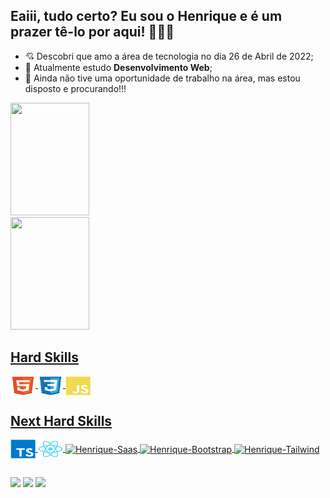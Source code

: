 ## Eaiii, tudo certo? Eu sou o Henrique e é um prazer tê-lo por aqui! 🚀🚀🚀

- 💘 Descobri que amo a área de tecnologia no dia 26 de Abril de 2022;
- 🌱 Atualmente estudo **Desenvolvimento Web**;
- 🤝 Ainda não tive uma oportunidade de trabalho na área, mas estou disposto e procurando!!!

<div>
  <a href="https://github.com/henriquemartins1373">
  <img height="180em" width="50%" src="https://github-readme-stats.vercel.app/api?username=henriquemartins1373&show_icons=true&theme=highcontrast&include_all_commits=true&count_private=true"/>
  <img height="180em" width="50%" src="https://github-readme-stats.vercel.app/api/top-langs/?username=henriquemartins1373&layout=compact&langs_count=7&theme=highcontrast"/>
</div>
  
  ##
  
<div style="display: inline">
   <h2>Hard Skills</h2>
   <img align="center" alt="Henrique-Html" height="30" width="40" src="https://raw.githubusercontent.com/devicons/devicon/master/icons/html5/html5-original.svg">
   <img align="center" alt="Henrique-Css" height="30" width="40" src="https://raw.githubusercontent.com/devicons/devicon/master/icons/css3/css3-original.svg">
   <img align="center" alt="Henrique-Js" height="30" width="40" src="https://raw.githubusercontent.com/devicons/devicon/master/icons/javascript/javascript-plain.svg">
   <h2>Next Hard Skills</h2>
   <img align="center" alt="Henrique-Ts" height="30" width="40" src="https://raw.githubusercontent.com/devicons/devicon/master/icons/typescript/typescript-plain.svg">
   <img align="center" alt="Henrique-React" height="30" width="40" src="https://raw.githubusercontent.com/devicons/devicon/master/icons/react/react-original.svg">
   <img align="center" alt="Henrique-Saas" height="30" width="30" src="https://cdn-icons-png.flaticon.com/512/5968/5968358.png">
   <img align="center" alt="Henrique-Bootstrap" height="35" width="40" src="https://getbootstrap.com/docs/5.2/assets/brand/bootstrap-logo-shadow.png">
   <img align="center" alt="Henrique-Tailwind" height="30" width="30" src="https://progsoft.net/images/tailwind-css-icon-70187f0341bd945dc65ad050a9a1b8f4fd79b1cf.png">
</div>

 ##
 
<div> 
  <a href="https://www.instagram.com/henriq.martins/" target="_blank"><img src="https://img.shields.io/badge/-Instagram-%23E4405F?style=for-the-badge&logo=instagram&logoColor=white" target="_blank"></a>
  <a href = "socialhenrique1373@gmail.com"><img src="https://img.shields.io/badge/-Gmail-%23333?style=for-the-badge&logo=gmail&logoColor=white" target="_blank"></a>
  <a href="https://www.linkedin.com/in/henriquemartins1373/" target="_blank"><img src="https://img.shields.io/badge/-LinkedIn-%230077B5?style=for-the-badge&logo=linkedin&logoColor=white" target="_blank"></a>
 </div>
